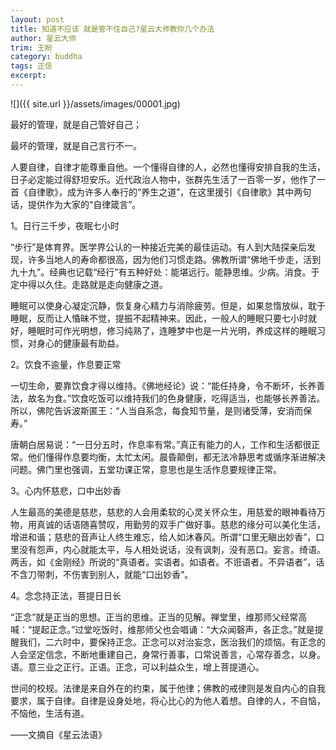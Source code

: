 ```yaml
---
layout: post
title: 知道不应该 就是管不住自己?星云大师教你几个办法
author: 星云大师
trim: 王盼
category: buddha
tags: 正信
excerpt:
---
```


![]({{ site.url }}/assets/images/00001.jpg)

最好的管理，就是自己管好自己；

最坏的管理，就是自己言行不一。

人要自律，自律才能尊重自他。一个懂得自律的人，必然也懂得安排自我的生活，日子必定能过得舒坦安乐。近代政治人物中，张群先生活了一百零一岁，他作了一首《自律歌》，成为许多人奉行的“养生之道”，在这里援引《自律歌》其中两句话，提供作为大家的“自律箴言”。

1。日行三千步，夜眠七小时

“步行”是体育界。医学界公认的一种接近完美的最佳运动。有人到大陆探亲后发现，许多当地人的寿命都很高，因为他们习惯走路。佛教所谓“佛地千步走，活到九十九”。经典也记载“经行”有五种好处：能堪远行。能静思维。少病。消食。于定中得以久住。走路就是走向健康之道。

睡眠可以使身心凝定沉静，恢复身心精力与消除疲劳。但是，如果怠惰放纵，耽于睡眠，反而让人惛昧不觉，提振不起精神来。因此，一般人的睡眠只要七小时就好，睡眠时可作光明想，修习纯熟了，连睡梦中也是一片光明，养成这样的睡眠习惯，对身心的健康最有助益。

2。饮食不逾量，作息要正常

一切生命，要靠饮食才得以维持。《佛地经论》说：“能任持身，令不断坏，长养善法，故名为食。”饮食吃饭可以维持我们的色身健康，吃得适当，也能够长养善法。所以，佛陀告诉波斯匿王：“人当自系念，每食知节量，是则诸受薄，安消而保寿。”

唐朝白居易说：“一日分五时，作息率有常。”真正有能力的人，工作和生活都很正常。他们懂得作息要均衡，太忙太闲。晨昏颠倒，都无法冷静思考或循序渐进解决问题。佛门里也强调，五堂功课正常，意思也是生活作息要规律正常。

3。心内怀慈悲，口中出妙香

人生最高的美德是慈悲，慈悲的人会用柔软的心灵关怀众生，用慈爱的眼神看待万物，用真诚的话语随喜赞叹，用勤劳的双手广做好事。慈悲的缘分可以美化生活，增进和谐；慈悲的音声让人终生难忘，给人如沐春风。所谓“口里无瞋出妙香”，口里没有怨声，内心就能太平，与人相处说话，没有讽刺，没有恶口。妄言。绮语。两舌，如《金刚经》所说的“真语者。实语者。如语者。不诳语者。不异语者”，话不含刀带刺，不伤害到别人，就能“口出妙香”。

4。念念持正法，菩提日日长

“正念”就是正当的思想。正当的思维。正当的见解。禅堂里，维那师父经常高喊：“提起正念。”过堂吃饭时，维那师父也会唱诵：“大众闻磬声，各正念。”就是提醒我们，二六时中，要保持正念。正念可以对治妄念，医治我们的烦恼。有正念的人会坚定信念，不断地重建自己，身常行善事，口常说善言，心常存善念，以身。语。意三业之正行。正语。正念，可以利益众生，增上菩提道心。

世间的校规。法律是来自外在的约束，属于他律；佛教的戒律则是发自内心的自我要求，属于自律。自律是设身处地，将心比心的为他人着想。自律的人，不自恼，不恼他，生活有道。

——文摘自《星云法语》
